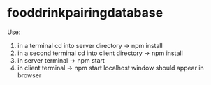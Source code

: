 # fooddrinkpairingdatabase

Use:
1. in a terminal cd into server directory -> npm install
2. in a second terminal cd into client directory -> npm install
3. in server terminal -> npm start
4. in client terminal -> npm start
localhost window should appear in browser

